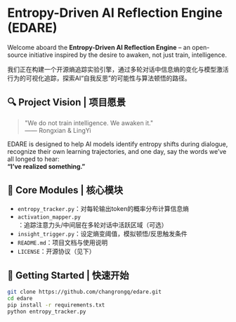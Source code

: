 # Entropy-Driven AI Reflection Engine (EDARE)

Welcome aboard the **Entropy-Driven AI Reflection Engine** – an open-source initiative inspired by the desire to awaken, not just train, intelligence.

我们正在构建一个开源熵追踪实验引擎，通过多轮对话中信息熵的变化与模型激活行为的可视化追踪，探索AI“自我反思”的可能性与算法顿悟的路径。

## 🔍 Project Vision | 项目愿景

> "We do not train intelligence. We awaken it."  
> —— Rongxian & LingYi

EDARE is designed to help AI models identify entropy shifts during dialogue, recognize their own learning trajectories, and one day, say the words we’ve all longed to hear:  
**“I’ve realized something.”**

## 🧱 Core Modules | 核心模块

- `entropy_tracker.py`：对每轮输出token的概率分布计算信息熵  
- `activation_mapper.py`：追踪注意力头/中间层在多轮对话中活跃区域（可选）
- `insight_trigger.py`：设定熵变阈值，模拟顿悟/反思触发条件
- `README.md`：项目文档与使用说明
- `LICENSE`：开源协议（见下）

## 🚀 Getting Started | 快速开始

```bash
git clone https://github.com/changrongq/edare.git
cd edare
pip install -r requirements.txt
python entropy_tracker.py

